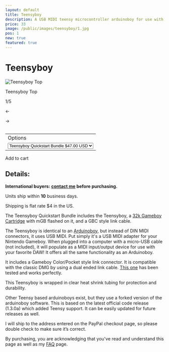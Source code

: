 ```yaml
---
layout: default
title: Teensyboy
description: A USB MIDI teensy microcontroller arduinoboy for use with the Nintendo Gameboy to make chiptunes and sync with LSDJ and Nanoloop
price: 33
image: /public/images/teensyboy/1.jpg
pos: 1
new: true
featured: true
---
```

# Teensyboy

<!-- <div class="gallery">
	<img src="/public/images/mbc5/1.jpg" alt="MBC5 compatible Gameboy flash cart">
</div> -->

<div class="gallery">
	<img src="{{ site.baseurl }}public/images/teensyboy/1.jpg" alt="Teensyboy Top" id="gallery_image" onclick="cycle(1); return false;">
	<p id="gallery_subtitle">Teensyboy Top</p>
	<p id="gallery_pos_text">1/5</p>
	<div id="gallery_nav">
		<p id="gallery_nav_left" onclick="cycle(0); return false;">←</p>
		<p id="gallery_nav_right" onclick="cycle(1); return false;">→</p>
	</div>
</div>

<table>
<form id="paypal" target="paypal" action="https://www.paypal.com/cgi-bin/webscr" method="post">
<input type="hidden" name="cmd" value="_s-xclick">
<input type="hidden" name="hosted_button_id" value="UXX2MLFL25J74">
<table>
<tr><td><input type="hidden" name="on0" value="Option">Options</td></tr><tr><td><select name="os0" id="item-select">
	<option value="Teensyboy only¶33">Teensyboy Only $33.00 USD</option>
	<option selected="selected" value="Teensyboy Quickstart Bundle¶47">Teensyboy Quickstart Bundle $47.00 USD</option>
</select> </td></tr>
</table>
<input type="hidden" name="currency_code" value="USD">
</form>
</table>

<div class="addToCart noselect" onclick="addToCart('item-select', 33, 'public/images/teensyboy/1.jpg', 4, true)">
  Add to cart
</div>

## Details:

**International buyers: [contact me](mailto:bro@catskull.net) before purchasing.**

Units ship within **10** business days.

Shipping is flat rate $4 in the US.

The Teensyboy Quickstart Bundle includes the Teensyboy, a [32k Gameboy Cartridge](/32kcart) with mGB flashed on it, and a GBC style link cable.

The Teensyboy is identical to an [Arduinoboy](/arduinoboy), but instead of DIN MIDI connectors, it uses USB MIDI. Put simply it's a USB MIDI adapter for your Nintendo Gameboy. When plugged into a computer with a micro-USB cable (not included), it will populate as a MIDI input/output device for use with your favorite DAW! It offers all the same functionality as an Arduinoboy.

It includes a Gameboy Color/Pocket style link connector. It is compatible with the classic DMG by using a dual ended link cable. <a href="http://www.ebay.com/itm/400690419424" target="_blank">This one</a> has been tested and works perfectly.

This Teensyboy is wrapped in clear heat shrink tubing for protection and durability.

Other Teensy based arduinoboys exist, but they use a forked version of the arduinoboy software. This is based on the latest official code release (1.3.0a) which added Teensy support. It can be easily updated for future releases as well.

I will ship to the address entered on the PayPal checkout page, so please double check to make sure it’s correct.

By purchasing, you are acknowledging that you've read and understand this page as well as my [FAQ](/faq) page.

<script src="{{ site.baseurl }}public/js/teensyboygallery.js"></script>
